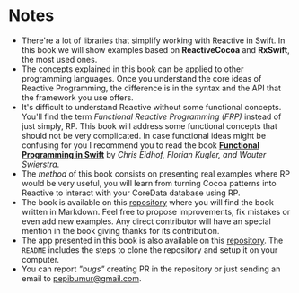 # Notes

- There're a lot of libraries that simplify working with Reactive in Swift. In this book we will show examples based on **ReactiveCocoa** and **RxSwift**, the most used ones.
- The concepts explained in this book can be applied to other programming languages. Once you understand the core ideas of Reactive Programming, the difference is in the syntax and the API that the framework you use offers.
- It's difficult to understand Reactive without some functional concepts. You'll find the term *Functional Reactive Programming (FRP)* instead of just simply, RP. This book will address some functional concepts that should not be very complicated. In case functional ideas might be confusing for you I recommend you to read the book [**Functional Programming in Swift**](https://www.objc.io/books/) by *Chris Eidhof, Florian Kugler, and Wouter Swierstra*.
- The *method*  of this book consists on presenting real examples where RP would be very useful, you will learn from turning Cocoa patterns into Reactive to interact with your CoreData database using RP.
- The book is available on this [repository](https://github.com/SwiftReactive/reactive-programming-in-your-swift-apps) where you will find the book written in Markdown. Feel free to propose improvements, fix mistakes or even add new examples. Any direct contributor will have an special mention in the book giving thanks for its contribution.
- The app presented in this book is also available on this [repository](https://github.com/SwiftReactive/GithubClient.git). The `README` includes the steps to clone the repository and setup it on your computer.
- You can report *"bugs"* creating PR in the repository or just sending an email to [pepibumur@gmail.com](mailto://pepibumur@gmail.com).
